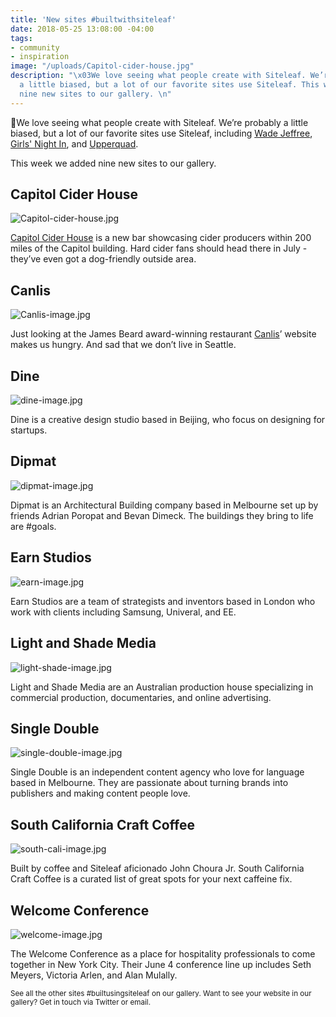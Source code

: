 ```yaml
---
title: 'New sites #builtwithsiteleaf'
date: 2018-05-25 13:08:00 -04:00
tags:
- community
- inspiration
image: "/uploads/Capitol-cider-house.jpg"
description: "\x03We love seeing what people create with Siteleaf. We’re probably
  a little biased, but a lot of our favorite sites use Siteleaf. This week we added
  nine new sites to our gallery. \n"
---
```


We love seeing what people create with Siteleaf. We’re probably a little biased, but a lot of our favorite sites use Siteleaf, including [Wade Jeffree](http://www.wadejeffree.com/), [Girls' Night In](http://girlsnightinclub.com/), and [Upperquad](https://upperquad.com/). 

This week we added nine new sites to our gallery. 

## Capitol Cider House

![Capitol-cider-house.jpg](/uploads/Capitol-cider-house.jpg)

[Capitol Cider House](https://capitolciderhouse.com/) is a new bar showcasing cider producers within 200 miles of the Capitol building. Hard cider fans should head there in July - they’ve even got a dog-friendly outside area. 

## Canlis

![Canlis-image.jpg](/uploads/Canlis-image.jpg)

Just looking at the James Beard award-winning restaurant [Canlis](https://canlis.com/)’ website makes us hungry. And sad that we don’t live in Seattle. 

## Dine

![dine-image.jpg](/uploads/dine-image.jpg)

Dine is a creative design studio based in Beijing, who focus on designing for startups. 

## Dipmat

![dipmat-image.jpg](/uploads/dipmat-image.jpg)

Dipmat is an Architectural Building company based in Melbourne set up by friends Adrian Poropat and Bevan Dimeck. The buildings they bring to life are #goals.

## Earn Studios

![earn-image.jpg](/uploads/earn-image.jpg)

Earn Studios are a team of strategists and inventors based in London who work with clients including Samsung, Univeral, and EE. 

## Light and Shade Media

![light-shade-image.jpg](/uploads/light-shade-image.jpg)

Light and Shade Media are an Australian production house specializing in commercial production, documentaries, and online advertising.

## Single Double

![single-double-image.jpg](/uploads/single-double-image.jpg)

Single Double is an independent content agency who love for language based in Melbourne. They are passionate about turning brands into publishers and making content people love.

## South California Craft Coffee

![south-cali-image.jpg](/uploads/south-cali-image.jpg)

Built by coffee and Siteleaf aficionado John Choura Jr. South California Craft Coffee is a curated list of great spots for your next caffeine fix. 

## Welcome Conference

![welcome-image.jpg](/uploads/welcome-image.jpg)

The Welcome Conference as a place for hospitality professionals to come together in New York City. Their June 4 conference line up includes Seth Meyers, Victoria Arlen, and Alan Mulally.

<small>See all the other sites #builtusingsiteleaf on our gallery. 
Want to see your website in our gallery? Get in touch via Twitter or email.</small>